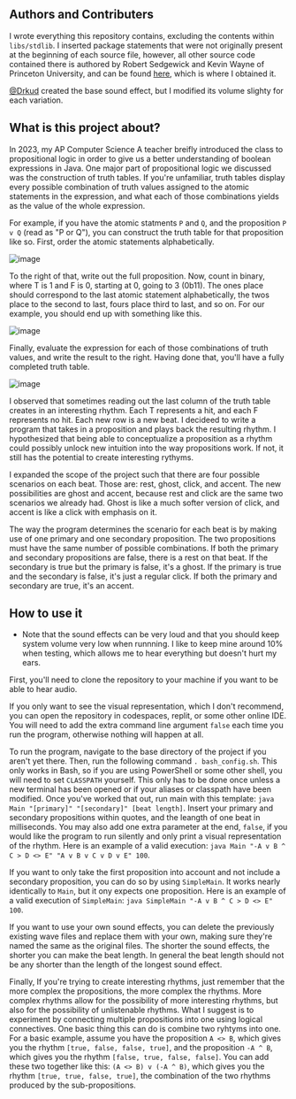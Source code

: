 ## Authors and Contributers
I wrote everything this repository contains, excluding the contents within `libs/stdlib`. 
I inserted package statements that were not originally present at the beginning of
each source file, however, all other source code contained there is authored 
by Robert Sedgewick and Kevin Wayne of Princeton University, and can be found 
[here](https://introcs.cs.princeton.edu/java/stdlib/), which is where I 
obtained it.

[@Drkud](https://github.com/Drkud) created the base sound effect, but I modified
its volume slighty for each variation.

## What is this project about? 
In 2023, my AP Computer Science A teacher breifly introduced the class to
propositional logic in order to give us a better understanding of boolean 
expressions in Java. One major part of propositional logic we discussed 
was the construction of truth tables. If you're unfamiliar, truth tables
display every possible combination of truth values assigned to the atomic
statements in the expression, and what each of those combinations yields
as the value of the whole expression.

For example, if you have the atomic statments `P` and `Q`, and the 
proposition `P v Q` (read as "P or Q"), you can construct the truth table for that 
proposition like so. First, order the atomic statements alphabetically.

![image](https://github.com/eholm62/Musical-Propositional-Logic/assets/133877996/9e00b344-cd2d-45dc-ad51-160d70639ba9)

To the right of that, write out the full proposition. Now, count in binary, where T is 1 and F is 0, 
starting at 0, going to 3 (0b11). The ones place should correspond to the last atomic statement 
alphabetically, the twos place to the second to last, fours place third to last, and so on. For
our example, you should end up with something like this.

![image](https://github.com/eholm62/Musical-Propositional-Logic/assets/133877996/24fd792a-70d0-4d38-a5b2-d943440f38b6)

Finally, evaluate the expression for each of those combinations of truth values, and write the
result to the right. Having done that, you'll have a fully completed truth table.

![image](https://github.com/eholm62/Musical-Propositional-Logic/assets/133877996/6ae7a584-fb16-4ef0-a04d-a3e41e119787)

I observed that sometimes reading out the last column of the truth table creates in an interesting rhythm.
Each T represents a hit, and each F represents no hit. Each new row is a new beat. I decideed to write
a program that takes in a proposition and plays back the resulting rhythm. I hypothesized that being 
able to conceptualize a proposition as a rhythm could possibly unlock new intuition into the way 
propositions work. If not, it still has the potential to create interesting rythyms. 

I expanded the scope of the project such that there are four possible scenarios on each beat. Those are:
rest, ghost, click, and accent. The new possibilities are ghost and accent, because rest and click are
the same two scenarios we already had. Ghost is like a much softer version of click, and accent is 
like a click with emphasis on it. 

The way the program determines the scenario for each beat is by making use of one primary and one
secondary proposition. The two propositions must have the same number of possible combinations. 
If both the primary and secondary propositions are false, there is a rest on that beat. If the
secondary is true but the primary is false, it's a ghost. If the primary is true and the secondary
is false, it's just a regular click. If both the primary and secondary are true, it's an accent.

## How to use it
 - Note that the sound effects can be very loud and that you should keep system volume very low when runnning.
 I like to keep mine around 10% when testing, which allows me to hear everything but doesn't hurt my ears.

First, you'll need to clone the repository to your machine if you want to be able to hear audio. 

If you only want to see the visual representation, which I don't recommend, you can open the repository in codespaces, 
replit, or some other online IDE. You will need to add the extra command line argument `false` each time you 
run the program, otherwise nothing will happen at all.

To run the program, navigate to the base directory of the project if you aren't yet there. Then, run
the following command `. bash_config.sh`. This only works in Bash, so if you are using PowerShell or
some other shell, you will need to set `CLASSPATH` yourself. This only has to be done once unless a new terminal has been opened
or if your aliases or classpath have been modified. Once you've worked that out, run main with this template: 
`java Main "[primary]" "[secondary]" [beat length]`. Insert your primary and secondary propositions within quotes,
and the leangth of one beat in milliseconds. You may also add one extra parameter at the end, `false`, if you would
like the program to run silently and only print a visual representation of the rhythm. Here is an example of a
valid execution: `java Main "-A v B ^ C > D <> E" "A v B v C v D v E" 100`.

If you want to only take the first proposition into account and not include a secondary proposition, you can
do so by using `SimpleMain`. It works nearly identically to `Main`, but it ony expects one proposition.
Here is an example of a valid execution of `SimpleMain`: `java SimpleMain "-A v B ^ C > D <> E" 100`.

If you want to use your own sound effects, you can delete the previously existing wave files and replace 
them with your own, making sure they're named the same as the original files. The shorter the sound effects,
the shorter you can make the beat length. In general the beat length should not be any shorter than the length
of the longest sound effect.

Finally, If you're trying to create interesting rhythms, just remember that the more complex the propositions,
the more complex the rhythms. More complex rhythms allow for the possibility of more interesting rhythms, but
also for the possibility of unlistenable rhythms. What I suggest is to experiment by connecting multiple propositions
into one using logical connectives. One basic thing this can do is combine two ryhtyms into one. For a basic example,
assume you have the proposition `A <> B`, which gives you the rhythm `[true, false, false, true]`, and the proposition
`-A ^ B`, which gives you the rhythm `[false, true, false, false]`. You can add these two together like this:
`(A <> B) v (-A ^ B)`, which gives you the rhythm `[true, true, false, true]`, the combination of the two 
rhythms produced by the sub-propositions.
